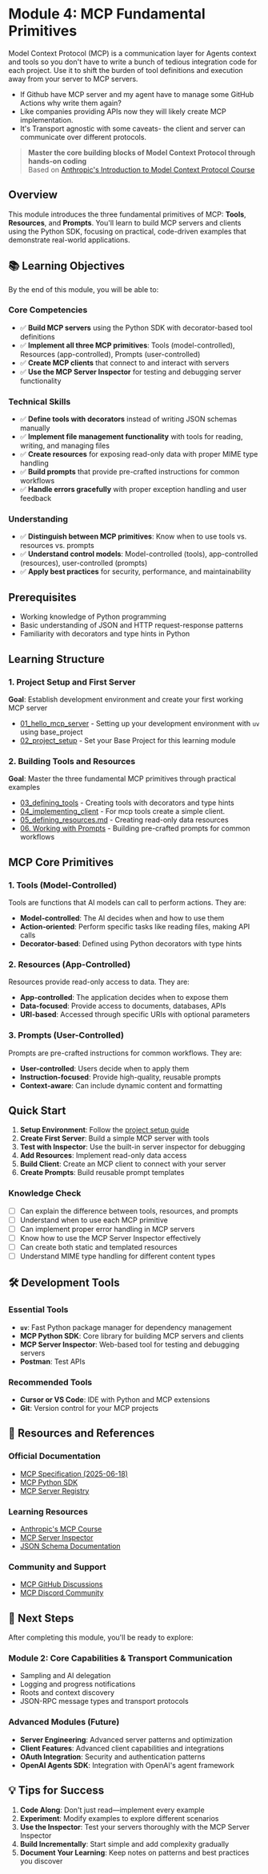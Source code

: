 # Module 4: MCP Fundamental Primitives

Model Context Protocol (MCP) is a communication layer for Agents context and tools so you don't have to write a bunch of tedious integration code for each project. Use it to shift the burden of tool definitions and execution away from your server to MCP servers.

- If Github have MCP server and my agent have to manage some GitHub Actions why write them again?
- Like companies providing APIs now they will likely create MCP implementation.
- It's Transport agnostic with some caveats- the client and server can communicate over different protocols.

> **Master the core building blocks of Model Context Protocol through hands-on coding**  
> Based on [Anthropic's Introduction to Model Context Protocol Course](https://anthropic.skilljar.com/introduction-to-model-context-protocol)

## Overview

This module introduces the three fundamental primitives of MCP: **Tools**, **Resources**, and **Prompts**. You'll learn to build MCP servers and clients using the Python SDK, focusing on practical, code-driven examples that demonstrate real-world applications.

## 📚 Learning Objectives

By the end of this module, you will be able to:

### Core Competencies
- ✅ **Build MCP servers** using the Python SDK with decorator-based tool definitions
- ✅ **Implement all three MCP primitives**: Tools (model-controlled), Resources (app-controlled), Prompts (user-controlled)
- ✅ **Create MCP clients** that connect to and interact with servers
- ✅ **Use the MCP Server Inspector** for testing and debugging server functionality

### Technical Skills
- ✅ **Define tools with decorators** instead of writing JSON schemas manually
- ✅ **Implement file management functionality** with tools for reading, writing, and managing files
- ✅ **Create resources** for exposing read-only data with proper MIME type handling
- ✅ **Build prompts** that provide pre-crafted instructions for common workflows
- ✅ **Handle errors gracefully** with proper exception handling and user feedback

### Understanding
- ✅ **Distinguish between MCP primitives**: Know when to use tools vs. resources vs. prompts
- ✅ **Understand control models**: Model-controlled (tools), app-controlled (resources), user-controlled (prompts)
- ✅ **Apply best practices** for security, performance, and maintainability

## Prerequisites

- Working knowledge of Python programming
- Basic understanding of JSON and HTTP request-response patterns
- Familiarity with decorators and type hints in Python

## Learning Structure

### 1. Project Setup and First Server
**Goal**: Establish development environment and create your first working MCP server

- [01_hello_mcp_server](./01_hello_mcp_server/read.md) - Setting up your development environment with `uv` using base_project
- [02_project_setup](./02_project_setup/readme.md) - Set your Base Project for this learning module

### 2. Building Tools and Resources
**Goal**: Master the three fundamental MCP primitives through practical examples

- [03_defining_tools](./03_defining_tools/readme.md) - Creating tools with decorators and type hints
- [04_implementing_client](./04_implementing_client/readme.md) - For mcp tools create a simple client.
- [05_defining_resources.md](05_defining_resources.md) - Creating read-only data resources
- [06. Working with Prompts](06_working_with_prompts.md) - Building pre-crafted prompts for common workflows

## MCP Core Primitives

### 1. Tools (Model-Controlled)
Tools are functions that AI models can call to perform actions. They are:
- **Model-controlled**: The AI decides when and how to use them
- **Action-oriented**: Perform specific tasks like reading files, making API calls
- **Decorator-based**: Defined using Python decorators with type hints

### 2. Resources (App-Controlled)
Resources provide read-only access to data. They are:
- **App-controlled**: The application decides when to expose them
- **Data-focused**: Provide access to documents, databases, APIs
- **URI-based**: Accessed through specific URIs with optional parameters

### 3. Prompts (User-Controlled)
Prompts are pre-crafted instructions for common workflows. They are:
- **User-controlled**: Users decide when to apply them
- **Instruction-focused**: Provide high-quality, reusable prompts
- **Context-aware**: Can include dynamic content and formatting

## Quick Start

1. **Setup Environment**: Follow the [project setup guide](01_project_setup.md)
2. **Create First Server**: Build a simple MCP server with tools
3. **Test with Inspector**: Use the built-in server inspector for debugging
4. **Add Resources**: Implement read-only data access
5. **Build Client**: Create an MCP client to connect with your server
6. **Create Prompts**: Build reusable prompt templates

### Knowledge Check
- [ ] Can explain the difference between tools, resources, and prompts
- [ ] Understand when to use each MCP primitive
- [ ] Can implement proper error handling in MCP servers
- [ ] Know how to use the MCP Server Inspector effectively
- [ ] Can create both static and templated resources
- [ ] Understand MIME type handling for different content types

## 🛠️ Development Tools

### Essential Tools
- **`uv`**: Fast Python package manager for dependency management
- **MCP Python SDK**: Core library for building MCP servers and clients
- **MCP Server Inspector**: Web-based tool for testing and debugging servers
- **Postman**: Test APIs

### Recommended Tools
- **Cursor or VS Code**: IDE with Python and MCP extensions
- **Git**: Version control for your MCP projects

## 🔗 Resources and References

### Official Documentation
- [MCP Specification (2025-06-18)](https://modelcontextprotocol.io/specification/2025-06-18)
- [MCP Python SDK](https://github.com/modelcontextprotocol/python-sdk)
- [MCP Server Registry](https://github.com/modelcontextprotocol/servers)

### Learning Resources
- [Anthropic's MCP Course](https://anthropic.skilljar.com/introduction-to-model-context-protocol)
- [MCP Server Inspector](https://github.com/modelcontextprotocol/server-inspector)
- [JSON Schema Documentation](https://json-schema.org/learn/getting-started-step-by-step)

### Community and Support
- [MCP GitHub Discussions](https://github.com/modelcontextprotocol/python-sdk/discussions)
- [MCP Discord Community](https://discord.gg/modelcontextprotocol)

## 🚀 Next Steps

After completing this module, you'll be ready to explore:

### Module 2: Core Capabilities & Transport Communication
- Sampling and AI delegation
- Logging and progress notifications
- Roots and context discovery
- JSON-RPC message types and transport protocols

### Advanced Modules (Future)
- **Server Engineering**: Advanced server patterns and optimization
- **Client Features**: Advanced client capabilities and integrations
- **OAuth Integration**: Security and authentication patterns
- **OpenAI Agents SDK**: Integration with OpenAI's agent framework

## 💡 Tips for Success

1. **Code Along**: Don't just read—implement every example
2. **Experiment**: Modify examples to explore different scenarios
3. **Use the Inspector**: Test your servers thoroughly with the MCP Server Inspector
4. **Build Incrementally**: Start simple and add complexity gradually
5. **Document Your Learning**: Keep notes on patterns and best practices you discover
